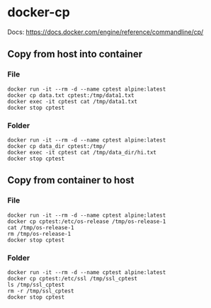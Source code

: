 # docker-cp

Docs: https://docs.docker.com/engine/reference/commandline/cp/

## Copy from host into container
### File
```
docker run -it --rm -d --name cptest alpine:latest
docker cp data.txt cptest:/tmp/data1.txt
docker exec -it cptest cat /tmp/data1.txt
docker stop cptest
```
### Folder
```
docker run -it --rm -d --name cptest alpine:latest
docker cp data_dir cptest:/tmp/
docker exec -it cptest cat /tmp/data_dir/hi.txt
docker stop cptest
```

## Copy from container to host
### File
```
docker run -it --rm -d --name cptest alpine:latest
docker cp cptest:/etc/os-release /tmp/os-release-1
cat /tmp/os-release-1
rm /tmp/os-release-1
docker stop cptest
```
### Folder
```
docker run -it --rm -d --name cptest alpine:latest
docker cp cptest:/etc/ssl /tmp/ssl_cptest
ls /tmp/ssl_cptest
rm -r /tmp/ssl_cptest
docker stop cptest
```

